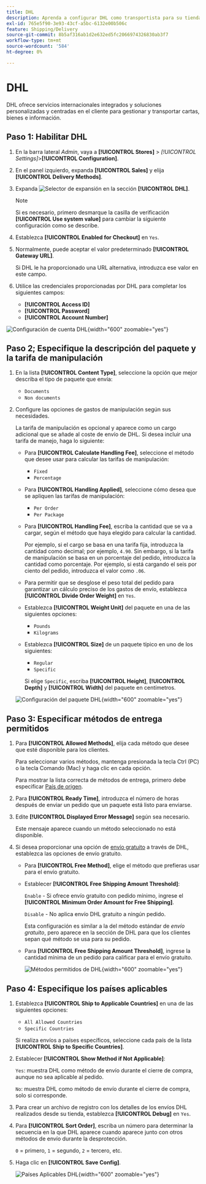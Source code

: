 ```yaml
---
title: DHL
description: Aprenda a configurar DHL como transportista para su tienda.
exl-id: 765e5f90-3e93-43cf-a5bc-6132e00b506c
feature: Shipping/Delivery
source-git-commit: 8b5af316ab1d2e632ed5fc2066974326830ab3f7
workflow-type: tm+mt
source-wordcount: '584'
ht-degree: 0%

---
```


# DHL

DHL ofrece servicios internacionales integrados y soluciones personalizadas y centradas en el cliente para gestionar y transportar cartas, bienes e información.

## Paso 1: Habilitar DHL

1. En la barra lateral _Admin_, vaya a **[!UICONTROL Stores]** > _[!UICONTROL Settings]_>**[!UICONTROL Configuration]**.

1. En el panel izquierdo, expanda **[!UICONTROL Sales]** y elija **[!UICONTROL Delivery Methods]**.

1. Expanda ![Selector de expansión](../assets/icon-display-expand.png) en la sección **[!UICONTROL DHL]**.

   >[!NOTE]
   >
   >Si es necesario, primero desmarque la casilla de verificación **[!UICONTROL Use system value]** para cambiar la siguiente configuración como se describe.

1. Establezca **[!UICONTROL Enabled for Checkout]** en `Yes`.

1. Normalmente, puede aceptar el valor predeterminado **[!UICONTROL Gateway URL]**.

   Si DHL le ha proporcionado una URL alternativa, introduzca ese valor en este campo.

1. Utilice las credenciales proporcionadas por DHL para completar los siguientes campos:

   - **[!UICONTROL Access ID]**
   - **[!UICONTROL Password]**
   - **[!UICONTROL Account Number]**

![Configuración de cuenta DHL](../configuration-reference/sales/assets/delivery-methods-dhl-account-settings.png){width="600" zoomable="yes"}

## Paso 2; Especifique la descripción del paquete y la tarifa de manipulación

1. En la lista **[!UICONTROL Content Type]**, seleccione la opción que mejor describa el tipo de paquete que envía:

   - `Documents`
   - `Non documents`

1. Configure las opciones de gastos de manipulación según sus necesidades.

   La tarifa de manipulación es opcional y aparece como un cargo adicional que se añade al coste de envío de DHL. Si desea incluir una tarifa de manejo, haga lo siguiente:

   - Para **[!UICONTROL Calculate Handling Fee]**, seleccione el método que desee usar para calcular las tarifas de manipulación:

      - `Fixed`
      - `Percentage`

   - Para **[!UICONTROL Handling Applied]**, seleccione cómo desea que se apliquen las tarifas de manipulación:

      - `Per Order`
      - `Per Package`

   - Para **[!UICONTROL Handling Fee]**, escriba la cantidad que se va a cargar, según el método que haya elegido para calcular la cantidad.

     Por ejemplo, si el cargo se basa en una tarifa fija, introduzca la cantidad como decimal; por ejemplo, `4.90`. Sin embargo, si la tarifa de manipulación se basa en un porcentaje del pedido, introduzca la cantidad como porcentaje. Por ejemplo, si está cargando el seis por ciento del pedido, introduzca el valor como `.06`.

   - Para permitir que se desglose el peso total del pedido para garantizar un cálculo preciso de los gastos de envío, establezca **[!UICONTROL Divide Order Weight]** en `Yes`.

   - Establezca **[!UICONTROL Weight Unit]** del paquete en una de las siguientes opciones:

      - `Pounds`
      - `Kilograms`

   - Establezca **[!UICONTROL Size]** de un paquete típico en uno de los siguientes:

      - `Regular`
      - `Specific`

     Si elige `Specific`, escriba **[!UICONTROL Height]**, **[!UICONTROL Depth]** y **[!UICONTROL Width]** del paquete en centímetros.

   ![Configuración del paquete DHL](../configuration-reference/sales/assets/delivery-methods-dhl-package-settings.png){width="600" zoomable="yes"}

## Paso 3: Especificar métodos de entrega permitidos

1. Para **[!UICONTROL Allowed Methods]**, elija cada método que desee que esté disponible para los clientes.

   Para seleccionar varios métodos, mantenga presionada la tecla Ctrl (PC) o la tecla Comando (Mac) y haga clic en cada opción.

   Para mostrar la lista correcta de métodos de entrega, primero debe especificar [País de origen](../configuration-reference/sales/shipping-settings.md).

1. Para **[!UICONTROL Ready Time]**, introduzca el número de horas después de enviar un pedido que un paquete está listo para enviarse.

1. Edite **[!UICONTROL Displayed Error Message]** según sea necesario.

   Este mensaje aparece cuando un método seleccionado no está disponible.

1. Si desea proporcionar una opción de [envío gratuito](shipping-free.md) a través de DHL, establezca las opciones de envío gratuito.

   - Para **[!UICONTROL Free Method]**, elige el método que prefieras usar para el envío gratuito.

   - Establecer **[!UICONTROL Free Shipping Amount Threshold]**:

     `Enable` - Si ofrece envío gratuito con pedido mínimo, ingrese el **[!UICONTROL Minimum Order Amount for Free Shipping]**.

     `Disable` - No aplica envío DHL gratuito a ningún pedido.

     Esta configuración es similar a la del método estándar de _envío gratuito_, pero aparece en la sección de DHL para que los clientes sepan qué método se usa para su pedido.

   - Para **[!UICONTROL Free Shipping Amount Threshold]**, ingrese la cantidad mínima de un pedido para calificar para el envío gratuito.

     ![Métodos permitidos de DHL](../configuration-reference/sales/assets/delivery-methods-dhl-allowed-methods.png){width="600" zoomable="yes"}

## Paso 4: Especifique los países aplicables

1. Establezca **[!UICONTROL Ship to Applicable Countries]** en una de las siguientes opciones:

   - `All Allowed Countries`
   - `Specific Countries`

   Si realiza envíos a países específicos, seleccione cada país de la lista **[!UICONTROL Ship to Specific Countries]**.

1. Establecer **[!UICONTROL Show Method if Not Applicable]**:

   `Yes`: muestra DHL como método de envío durante el cierre de compra, aunque no sea aplicable al pedido.

   `No`: muestra DHL como método de envío durante el cierre de compra, solo si corresponde.

1. Para crear un archivo de registro con los detalles de los envíos DHL realizados desde su tienda, establezca **[!UICONTROL Debug]** en `Yes`.

1. Para **[!UICONTROL Sort Order]**, escriba un número para determinar la secuencia en la que DHL aparece cuando aparece junto con otros métodos de envío durante la desprotección.

   `0` = primero, `1` = segundo, `2` = tercero, etc.

1. Haga clic en **[!UICONTROL Save Config]**.

   ![Países Aplicables DHL](../configuration-reference/sales/assets/delivery-methods-dhl-applicable-countries.png){width="600" zoomable="yes"}
